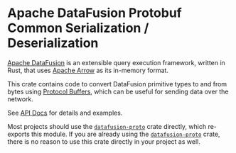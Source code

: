 <!---
  Licensed to the Apache Software Foundation (ASF) under one
  or more contributor license agreements.  See the NOTICE file
  distributed with this work for additional information
  regarding copyright ownership.  The ASF licenses this file
  to you under the Apache License, Version 2.0 (the
  "License"); you may not use this file except in compliance
  with the License.  You may obtain a copy of the License at

    http://www.apache.org/licenses/LICENSE-2.0

  Unless required by applicable law or agreed to in writing,
  software distributed under the License is distributed on an
  "AS IS" BASIS, WITHOUT WARRANTIES OR CONDITIONS OF ANY
  KIND, either express or implied.  See the License for the
  specific language governing permissions and limitations
  under the License.
-->

# Apache DataFusion Protobuf Common Serialization / Deserialization

[Apache DataFusion] is an extensible query execution framework, written in Rust, that uses [Apache Arrow] as its in-memory format.

This crate contains code to convert DataFusion primitive types to and from
bytes using [Protocol Buffers], which can be useful for sending data over the network.

See [API Docs] for details and examples.

Most projects should use the [`datafusion-proto`] crate directly, which re-exports
this module. If you are already using the [`datafusion-proto`] crate, there is no
reason to use this crate directly in your project as well.

[Apache Arrow]: https://arrow.apache.org/
[Apache DataFusion]: https://datafusion.apache.org/
[Protocol Buffers]: https://protobuf.dev/
[`datafusion-proto`]: https://crates.io/crates/datafusion-proto
[API Docs]: http://docs.rs/datafusion-proto/latest
